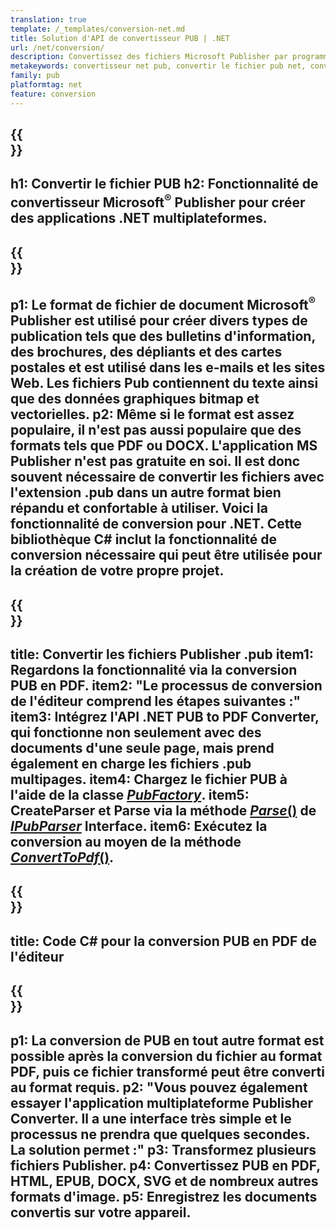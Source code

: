 ```yaml
---
translation: true
template: /_templates/conversion-net.md
title: Solution d'API de convertisseur PUB | .NET
url: /net/conversion/
description: Convertissez des fichiers Microsoft Publisher par programmation via C# .NET. Solution API simple pour créer votre projet Java de convertisseur PUB.
metakeywords: convertisseur net pub, convertir le fichier pub net, convertisseur pub c#, convertir le fichier pub c#
family: pub
platformtag: net
feature: conversion
---
```


{{<section banner>}}
---
h1: Convertir le fichier PUB
h2: Fonctionnalité de convertisseur Microsoft<sup>®</sup> Publisher pour créer des applications .NET multiplateformes.
---

{{<section overview>}}
---
p1: Le format de fichier de document Microsoft<sup>®</sup> Publisher est utilisé pour créer divers types de publication tels que des bulletins d'information, des brochures, des dépliants et des cartes postales et est utilisé dans les e-mails et les sites Web. Les fichiers Pub contiennent du texte ainsi que des données graphiques bitmap et vectorielles.
p2: Même si le format est assez populaire, il n'est pas aussi populaire que des formats tels que PDF ou DOCX. L'application MS Publisher n'est pas gratuite en soi. Il est donc souvent nécessaire de convertir les fichiers avec l'extension .pub dans un autre format bien répandu et confortable à utiliser. Voici la fonctionnalité de conversion pour .NET. Cette bibliothèque C# inclut la fonctionnalité de conversion nécessaire qui peut être utilisée pour la création de votre propre projet.
---

{{<section feature1>}}
---
title: Convertir les fichiers Publisher .pub
item1: Regardons la fonctionnalité via la conversion PUB en PDF.
item2: "Le processus de conversion de l'éditeur comprend les étapes suivantes :"
item3: Intégrez l'API .NET PUB to PDF Converter, qui fonctionne non seulement avec des documents d'une seule page, mais prend également en charge les fichiers .pub multipages.
item4: Chargez le fichier PUB à l'aide de la classe [*PubFactory*](https://reference.aspose.com/pub/net/aspose.pub/pubfactory/).
item5: CreateParser et Parse via la méthode [*Parse*()](https://reference.aspose.com/pub/net/aspose.pub/ipubparser/parse/) de [*IPubParser*](https://reference.aspose.com/pub/net/aspose.pub/ipubparser/) Interface.
item6: Exécutez la conversion au moyen de la méthode [*ConvertToPdf*()](https://reference.aspose.com/pub/net/aspose.pub/ipdfconverter/converttopdf/).
---

{{<section codeexample>}}
---
title: Code C# pour la conversion PUB en PDF de l'éditeur
---

{{<section summary>}}
---
p1: La conversion de PUB en tout autre format est possible après la conversion du fichier au format PDF, puis ce fichier transformé peut être converti au format requis.
p2: "Vous pouvez également essayer l'application multiplateforme Publisher Converter. Il a une interface très simple et le processus ne prendra que quelques secondes. La solution permet :"
p3: Transformez plusieurs fichiers Publisher.
p4: Convertissez PUB en PDF, HTML, EPUB, DOCX, SVG et de nombreux autres formats d'image.
p5: Enregistrez les documents convertis sur votre appareil.
---

